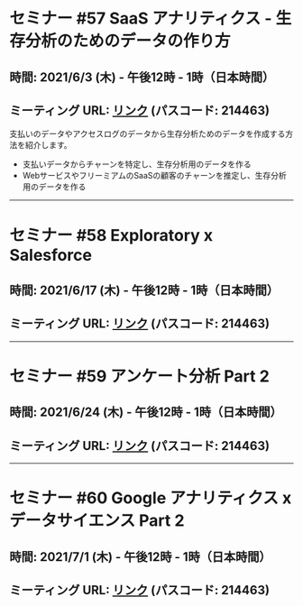 # セミナー #57 SaaS アナリティクス - 生存分析のためのデータの作り方

## 時間: 2021/6/3 (木) - 午後12時 - 1時（日本時間）

## ミーティング URL: [リンク](https://us02web.zoom.us/j/331585134?pwd=VGVyeXBRWjFMT2hESFdhSU45Z2d0dz09) (パスコード: 214463)

支払いのデータやアクセスログのデータから生存分析ためのデータを作成する方法を紹介します。

- 支払いデータからチャーンを特定し、生存分析用のデータを作る
- WebサービスやフリーミアムのSaaSの顧客のチャーンを推定し、生存分析用のデータを作る

---

# セミナー #58 Exploratory x Salesforce

## 時間: 2021/6/17 (木) - 午後12時 - 1時（日本時間）

## ミーティング URL: [リンク](https://us02web.zoom.us/j/331585134?pwd=VGVyeXBRWjFMT2hESFdhSU45Z2d0dz09) (パスコード: 214463)

---

# セミナー #59 アンケート分析 Part 2

## 時間: 2021/6/24 (木) - 午後12時 - 1時（日本時間）

## ミーティング URL: [リンク](https://us02web.zoom.us/j/331585134?pwd=VGVyeXBRWjFMT2hESFdhSU45Z2d0dz09) (パスコード: 214463)

---

# セミナー #60 Google アナリティクス x データサイエンス Part 2

## 時間: 2021/7/1 (木) - 午後12時 - 1時（日本時間）

## ミーティング URL: [リンク](https://us02web.zoom.us/j/331585134?pwd=VGVyeXBRWjFMT2hESFdhSU45Z2d0dz09) (パスコード: 214463)
